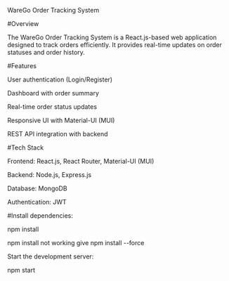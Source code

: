 WareGo Order Tracking System

#Overview

The WareGo Order Tracking System is a React.js-based web application designed to track orders efficiently. It provides real-time updates on order statuses and order history.

#Features

User authentication (Login/Register)

Dashboard with order summary

Real-time order status updates

Responsive UI with Material-UI (MUI)

REST API integration with backend

#Tech Stack

Frontend: React.js, React Router, Material-UI (MUI)

Backend: Node.js, Express.js 

Database: MongoDB 

Authentication: JWT 

#Install dependencies:

npm install

npm install not working give
 npm install --force


Start the development server:

npm start